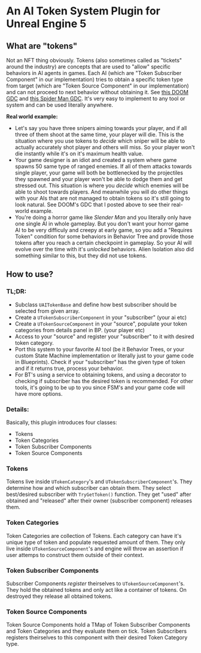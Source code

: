 # An AI Token System Plugin for Unreal Engine 5

## What are "tokens"

Not an NFT thing obviously. Tokens (also sometimes called as "tickets" around the industry) are concepts that are used to "allow" specific behaviors in AI agents in games. Each AI (which are "Token Subscriber Component" in our implementation) tries to obtain a specific token type from target (which are "Token Source Component" in our implementation) and can not proceed to next behavior without obtaining it. See [this DOOM GDC](https://youtu.be/2KQNpQD8Ayo) and [this Spider Man GDC](https://youtu.be/LxWq65CZBU8). It's very easy to implement to any tool or system and can be used literally anywhere.

**Real world example:**
- Let's say you have three snipers aiming towards your player, and if all three of them shoot at the same time, your player will die. This is the situation where you use tokens to *decide* which sniper will be able to actually accurately shot player and others will miss. So your player won't die instantly while it's on it's maximum health value.
- Your game designer is an idiot and created a system where game spawns 50 same type of ranged enemies. If all of them attacks towards single player, your game will both be bottlenecked by the projectiles they spawned and your player won't be able to dodge them and get stressed out. This situation is where you *decide* which enemies will be able to shoot towards players. And meanwhile you will do other things with your AIs that are not managed to obtain tokens so it's still going to look natural. See DOOM's GDC that I posted above to see their real-world example.
- You're doing a horror game like *Slender Man* and you literally only have one single AI in whole gameplay. But you don't want your horror game AI to be very difficuly and creepy at early game, so you add a "Requires Token" condition for some behaviors in Behavior Tree and provide those tokens after you reach a certain checkpoint in gameplay. So your AI will evolve over the time with it's *unlocked* behaviors. Alien Isolation also did something similar to this, but they did not use tokens. 

## How to use?

### TL;DR:

- Subclass `UAITokenBase` and define how best subscriber should be selected from given array.
- Create a `UTokenSubscriberComponent` in your "subscriber" (your ai etc)
- Create a `UTokenSourceComponent` in your "source", populate your token categories from details panel in BP. (your player etc)
- Access to your "source" and register your "subscriber" to it with desired token category.
- Port this system to your favorite AI tool (be it Behavior Trees, or your custom State Machine implementation or literally just to your game code in Blueprints). Check if your "subscriber" has the given type of token and if it returns true, process your behavior. 
- For BT's using a service to obtaining tokens, and using a decorator to checking if subscriber has the desired token is recommended. For other tools, it's going to be up to you since FSM's and your game code will have more options.

### Details:

Basically, this plugin introduces four classes:

- Tokens
- Token Categories
- Token Subscriber Components
- Token Source Components

### Tokens

Tokens live inside `UTokenCategory`'s and `UTokenSubscriberComponent`'s. They determine how and which subscriber can obtain them. They select best/desired subscriber with `TryGetToken()` function. They get "used" after obtained and "released" after their owner (subscriber component) releases them.

### Token Categories

Token Categories are collection of Tokens. Each category can have it's unique type of token and populate requested amount of them. They only live inside `UTokenSourceComponent`'s and engine will throw an assertion if user attemps to construct them outside of their context.

### Token Subscriber Components

Subscriber Components *register* theirselves to `UTokenSourceComponent`'s. They hold the obtained tokens and only act like a container of tokens. On destroyed they release all obtained tokens.

### Token Source Components

Token Source Components hold a TMap of Token Subscriber Components and Token Categories and they evaluate them on tick. Token Subscribers registers theirselves to this component with their desired Token Category type. 
